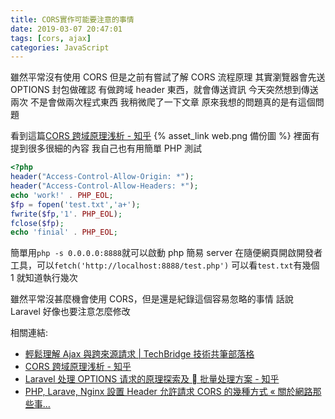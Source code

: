 ```yaml
---
title: CORS實作可能要注意的事情
date: 2019-03-07 20:47:01
tags: [cors, ajax]
categories: JavaScript
---
```


雖然平常沒有使用 CORS
但是之前有嘗試了解 CORS 流程原理
其實瀏覽器會先送 OPTIONS 封包做確認
有做跨域 header 東西，就會傳送資訊
今天突然想到傳送兩次
不是會做兩次程式東西
我稍微爬了一下文章
原來我想的問題真的是有這個問題

<!--more-->

看到這篇[CORS 跨域原理浅析 - 知乎](https://zhuanlan.zhihu.com/p/29980092) {% asset_link web.png 備份圖 %}
裡面有提到很多很細的內容
我自己也有用簡單 PHP 測試

```php
<?php
header("Access-Control-Allow-Origin: *");
header("Access-Control-Allow-Headers: *");
echo 'work!' . PHP_EOL;
$fp = fopen('test.txt','a+');
fwrite($fp,'1'. PHP_EOL);
fclose($fp);
echo 'finial' . PHP_EOL;
```

簡單用`php -s 0.0.0.0:8888`就可以啟動 php 簡易 server
在隨便網頁開啟開發者工具，可以`fetch('http://localhost:8888/test.php')`
可以看`test.txt`有幾個 1
就知道執行幾次

雖然平常沒甚麼機會使用 CORS，但是還是紀錄這個容易忽略的事情
話說 Laravel 好像也要注意怎麼修改

相關連結:

- [輕鬆理解 Ajax 與跨來源請求 | TechBridge 技術共筆部落格](https://blog.techbridge.cc/2017/05/20/api-ajax-cors-and-jsonp/)
- [CORS 跨域原理浅析 - 知乎](https://zhuanlan.zhihu.com/p/29980092)
- [Laravel 处理 OPTIONS 请求的原理探索及  批量处理方案 - 知乎](https://zhuanlan.zhihu.com/p/33542992)
- [PHP, Larave, Nginx 設置 Header 允許請求 CORS 的幾種方式 « 關於網路那些事...](https://adon988.logdown.com/posts/7816040-cross-domain-cros-request-issues)
